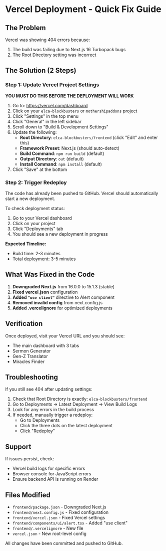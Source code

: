 # Vercel Deployment - Quick Fix Guide

## The Problem
Vercel was showing 404 errors because:
1. The build was failing due to Next.js 16 Turbopack bugs
2. The Root Directory setting was incorrect

## The Solution (2 Steps)

### Step 1: Update Vercel Project Settings

**YOU MUST DO THIS BEFORE THE DEPLOYMENT WILL WORK**

1. Go to: https://vercel.com/dashboard
2. Click on your `elca-blockbusters` or `mothershipaddons` project
3. Click "Settings" in the top menu
4. Click "General" in the left sidebar
5. Scroll down to "Build & Development Settings"
6. Update the following:
   - **Root Directory**: `elca-blockbusters/frontend` (click "Edit" and enter this)
   - **Framework Preset**: Next.js (should auto-detect)
   - **Build Command**: `npm run build` (default)
   - **Output Directory**: `out` (default)
   - **Install Command**: `npm install` (default)
7. Click "Save" at the bottom

### Step 2: Trigger Redeploy

The code has already been pushed to GitHub. Vercel should automatically start a new deployment.

To check deployment status:
1. Go to your Vercel dashboard
2. Click on your project
3. Click "Deployments" tab
4. You should see a new deployment in progress

**Expected Timeline:**
- Build time: 2-3 minutes
- Total deployment: 3-5 minutes

## What Was Fixed in the Code

1. **Downgraded Next.js** from 16.0.0 to 15.1.3 (stable)
2. **Fixed vercel.json** configuration
3. **Added `"use client"`** directive to Alert component
4. **Removed invalid config** from next.config.js
5. **Added .vercelignore** for optimized deployments

## Verification

Once deployed, visit your Vercel URL and you should see:
- The main dashboard with 3 tabs
- Sermon Generator
- Gen-Z Translator
- Miracles Finder

## Troubleshooting

If you still see 404 after updating settings:
1. Check that Root Directory is exactly: `elca-blockbusters/frontend`
2. Go to Deployments → Latest Deployment → View Build Logs
3. Look for any errors in the build process
4. If needed, manually trigger a redeploy:
   - Go to Deployments
   - Click the three dots on the latest deployment
   - Click "Redeploy"

## Support

If issues persist, check:
- Vercel build logs for specific errors
- Browser console for JavaScript errors
- Ensure backend API is running on Render

## Files Modified

- `frontend/package.json` - Downgraded Next.js
- `frontend/next.config.js` - Fixed configuration
- `frontend/vercel.json` - Fixed Vercel settings
- `frontend/components/ui/alert.tsx` - Added "use client"
- `frontend/.vercelignore` - New file
- `vercel.json` - New root-level config

All changes have been committed and pushed to GitHub.


